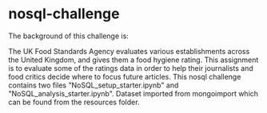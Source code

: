 # nosql-challenge
The background of this challenge is:

The UK Food Standards Agency evaluates various establishments across the United Kingdom, and gives them a food hygiene rating. This assignment is to evaluate some of the ratings data in order to help their journalists and food critics decide where to focus future articles.
This nosql challenge contains two files "NoSQL_setup_starter.ipynb" and "NoSQL_analysis_starter.ipynb".
Dataset imported from mongoimport which can be found from the resources folder.
